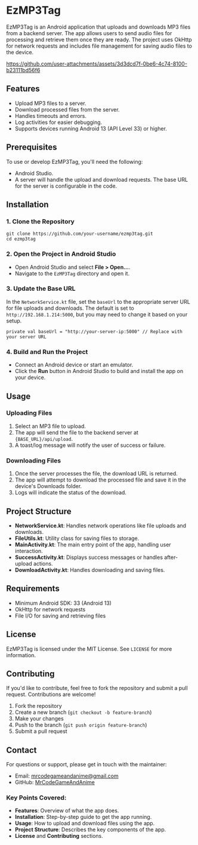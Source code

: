 # EzMP3Tag

EzMP3Tag is an Android application that uploads and downloads MP3 files from a backend server. The app allows users to send audio files for processing and retrieve them once they are ready. The project uses OkHttp for network requests and includes file management for saving audio files to the device.



https://github.com/user-attachments/assets/3d3dcd7f-0be6-4c74-8100-b23111bd56f6



## Features
- Upload MP3 files to a server.
- Download processed files from the server.
- Handles timeouts and errors.
- Log activities for easier debugging.
- Supports devices running Android 13 (API Level 33) or higher.

## Prerequisites

To use or develop EzMP3Tag, you'll need the following:
- Android Studio.
- A server will handle the upload and download requests. The base URL for the server is configurable in the code.

## Installation

### 1. Clone the Repository
```
git clone https://github.com/your-username/ezmp3tag.git
cd ezmp3tag
```

### 2. Open the Project in Android Studio

-   Open Android Studio and select **File > Open...**.
-   Navigate to the `EzMP3Tag` directory and open it.

### 3. Update the Base URL

In the `NetworkService.kt` file, set the `baseUrl` to the appropriate server URL for file uploads and downloads. The default is set to `http://192.168.1.214:5000`, but you may need to change it based on your setup.



`private val baseUrl = "http://your-server-ip:5000" // Replace with your server URL`

### 4\. Build and Run the Project

-   Connect an Android device or start an emulator.
-   Click the **Run** button in Android Studio to build and install the app on your device.

Usage
-----

### Uploading Files

1.  Select an MP3 file to upload.
2.  The app will send the file to the backend server at `{BASE_URL}/api/upload`.
3.  A toast/log message will notify the user of success or failure.

### Downloading Files

1.  Once the server processes the file, the download URL is returned.
2.  The app will attempt to download the processed file and save it in the device's Downloads folder.
3.  Logs will indicate the status of the download.

Project Structure
-----------------

-   **NetworkService.kt**: Handles network operations like file uploads and downloads.
-   **FileUtils.kt**: Utility class for saving files to storage.
-   **MainActivity.kt**: The main entry point of the app, handling user interaction.
-   **SuccessActivity.kt**: Displays success messages or handles after-upload actions.
-   **DownloadActivity.kt**: Handles downloading and saving files.

Requirements
------------

-   Minimum Android SDK: 33 (Android 13)
-   OkHttp for network requests
-   File I/O for saving and retrieving files

License
-------

EzMP3Tag is licensed under the MIT License. See `LICENSE` for more information.

Contributing
------------

If you'd like to contribute, feel free to fork the repository and submit a pull request. Contributions are welcome!

1.  Fork the repository
2.  Create a new branch (`git checkout -b feature-branch`)
3.  Make your changes
4.  Push to the branch (`git push origin feature-branch`)
5.  Submit a pull request

Contact
-------

For questions or support, please get in touch with the maintainer:

-   Email: mrcodegameandanime@gmail.com
-   GitHub: [MrCodeGameAndAnime](https://github.com/MrCodeGameandAnime)



 ### Key Points Covered:
- **Features**: Overview of what the app does.
- **Installation**: Step-by-step guide to get the app running.
- **Usage**: How to upload and download files using the app.
- **Project Structure**: Describes the key components of the app.
- **License** and **Contributing** sections.
